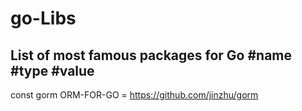 # go-Libs
List of most famous packages for Go 
           #name     #type               #value
 -------------------------------------------------------------
 const     gorm   ORM-FOR-GO  =   https://github.com/jinzhu/gorm 
